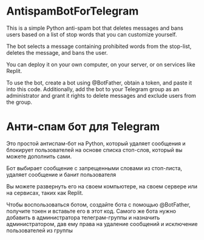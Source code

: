 # AntispamBotForTelegram

This is a simple Python anti-spam bot that deletes messages and bans users based on a list of stop words that you can customize yourself.

The bot selects a message containing prohibited words from the stop-list, deletes the message, and bans the user.

You can deploy it on your own computer, on your server, or on services like Replit.

To use the bot, create a bot using @BotFather, obtain a token, and paste it into this code. Additionally, add the bot to your Telegram group as an administrator and grant it rights to delete messages and exclude users from the group.

# Анти-спам бот для Telegram
Это простой антиспам-бот на Python, который удаляет сообщения и блокирует пользователей на основе списка стоп-слов, который вы можете дополнить сами.

Бот выбирает сообщение с запрещенными словами из стоп-листа, удаляет сообщение и банит пользователя

Вы можете развернуть его на своем компьютере, на своем сервере или на сервисах, таких как Replit.

Чтобы воспользоваться ботом, создайте бота с помощью @BotFather, получите токен и вставьте его в этот код. Самого же бота нужно добавить в администратора телеграм-группы и назначить администратором, дав ему права на удаление сообщений и исключение пользователей из группы

